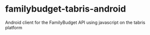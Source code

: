 # familybudget-tabris-android
Android client for the FamilyBudget API using javascript on the tabris platform
